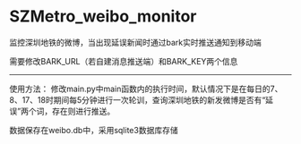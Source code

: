 # SZMetro_weibo_monitor
监控深圳地铁的微博，当出现延误新闻时通过bark实时推送通知到移动端

需要修改BARK_URL（若自建消息推送端）和BARK_KEY两个信息

---

使用方法：
修改main.py中main函数内的执行时间，默认情况下是在每日的7、8、17、18时期间每5分钟进行一次轮训，查询深圳地铁的新发微博是否有“延误”两个词，存在则进行推送。

数据保存在weibo.db中，采用sqlite3数据库存储
